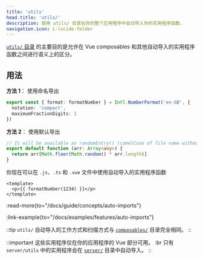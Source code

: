 ```yaml
---
title: 'utils'
head.title: 'utils/'
description: 使用 utils/ 目录在你的整个应用程序中自动导入你的实用程序函数。
navigation.icon: i-lucide-folder
---
```


[`utils/` 目录](/docs/guide/directory-structure/utils) 的主要目的是允许在 Vue composables 和其他自动导入的实用程序函数之间进行语义上的区分。

## 用法

**方法 1**： 使用命名导出

```ts twoslash [utils/index.ts]
export const { format: formatNumber } = Intl.NumberFormat('en-GB', {
  notation: 'compact',
  maximumFractionDigits: 1
})
```

**方法 2**： 使用默认导出

```ts twoslash [utils/random-entry.ts or utils/randomEntry.ts]
// It will be available as randomEntry() (camelCase of file name without extension)
export default function (arr: Array<any>) {
  return arr[Math.floor(Math.random() * arr.length)]
}
```

你现在可以在 `.js`、`.ts` 和 `.vue` 文件中使用自动导入的实用程序函数

```vue [app.vue]
<template>
  <p>{{ formatNumber(1234) }}</p>
</template>
```

:read-more{to="/docs/guide/concepts/auto-imports"}

:link-example{to="/docs/examples/features/auto-imports"}

::tip
`utils/` 自动导入的工作方式和扫描方式与 [`composables/`](/docs/guide/directory-structure/composables) 目录完全相同。
::

::important
这些实用程序仅在你的应用程序的 Vue 部分可用。 :br
只有 `server/utils` 中的实用程序会在 [`server/`](/docs/guide/directory-structure/server#server-utilities) 目录中自动导入。
::
